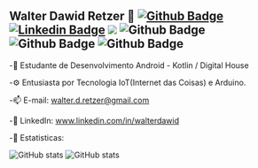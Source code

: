 ## Walter Dawid Retzer 👋 [![Github Badge](https://img.shields.io/badge/GitHub-100000?style=for-the-badge&logo=github&logoColor=white&link=https://github.com/walter-retzer)](https://github.com/walter-retzer) [![Linkedin Badge](https://img.shields.io/badge/LinkedIn-0077B5?style=for-the-badge&logo=linkedin&logoColor=white&link=https://www.linkedin.com/in/walterdawid/)](https://www.linkedin.com/in/walterdawid/) <a href = "mailto:walter.d.retzer@gmail.com"><img src="https://img.shields.io/badge/Gmail-D14836?style=for-the-badge&logo=gmail&logoColor=white" target="_blank"></a>  ![Github Badge](https://img.shields.io/badge/Android_Studio-3DDC84?style=for-the-badge&logo=android-studio&logoColor=white) ![Github Badge](https://img.shields.io/badge/Kotlin-0095D5?&style=for-the-badge&logo=kotlin&logoColor=white) ![Github Badge](https://img.shields.io/badge/Arduino_IDE-00979D?style=for-the-badge&logo=arduino&logoColor=white) 

-💬 Estudante de Desenvolvimento Android - Kotlin / Digital House 

-⚙ Entusiasta por Tecnologia IoT(Internet das Coisas) e Arduino. 

-📫 E-mail: walter.d.retzer@gmail.com

 -🚀 LinkedIn: www.linkedin.com/in/walterdawid
 
 -📝 Estatisticas:
 
 ![GitHub stats](https://github-readme-stats.vercel.app/api?username=walter-retzer) ![GitHub stats](https://github-readme-streak-stats.herokuapp.com/?user=walter-retzer) 
 
